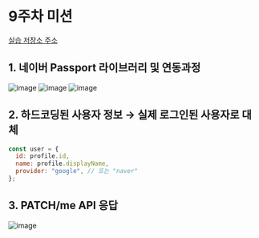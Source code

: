 # 9주차 미션
[실습 저장소 주소](https://github.com/0zimushr00m/playground-umc-8th-nodejs/tree/feature/chapter-09)

## 1. 네이버 Passport 라이브러리 및 연동과정
![image](https://github.com/user-attachments/assets/d3f3c454-b9b8-4a25-9b02-7f96c87745bb)
![image](https://github.com/user-attachments/assets/4a989275-afdc-4a5e-8b63-d5575a375296)
![image](https://github.com/user-attachments/assets/b84f59b7-4770-4a21-b282-f1e55a4e97b4)

## 2. 하드코딩된 사용자 정보 → 실제 로그인된 사용자로 대체
```jsx
const user = {
  id: profile.id,
  name: profile.displayName,
  provider: "google", // 또는 "naver"
};
```


## 3. PATCH/me API 응답
![image](https://github.com/user-attachments/assets/d26e3051-3ff4-45f8-9c99-0178d4a422e0)
